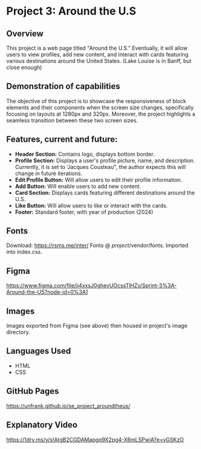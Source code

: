 # Project 3: Around the U.S

## Overview

This project is a web page titled "Around the U.S."
Eventually, it will allow users to view profiles, add new content, and interact with cards featuring various destinations around the United States.
(Lake Louise is in Banff, but close enough)

## Demonstration of capabilities

The objective of this project is to showcase the responsiveness of block elements and their components when the screen size changes, specifically focusing on layouts at 1280px and 320px. Moreover, the project highlights a seamless transition between these two screen sizes.

## Features, current and future:

- **Header Section:** Contains logo, displays bottom border.
- **Profile Section:** Displays a user's profile picture, name, and description.
  Currently, it is set to 'Jacques Cousteau", the author expects this will change in future iterations.
- **Edit Profile Button:** Will allow users to edit their profile information.
- **Add Button:** Will enable users to add new content.
- **Card Section:** Displays cards featuring different destinations around the U.S.
- **Like Button:** Will allow users to like or interact with the cards.
- **Footer:** Standard footer, with year of production (2024)

## Fonts

Download: https://rsms.me/inter/
Fonts @ _project_/vendor/fonts.
Imported into index.css.

## Figma

https://www.figma.com/file/ii4xxsJ0ghevUOcssTlHZv/Sprint-3%3A-Around-the-US?node-id=0%3A1

## Images

Images exported from Figma (see above) then housed in project's image directory.

## Languages Used

- HTML
- CSS

## GitHub Pages

https://unfrank.github.io/se_project_aroundtheus/

## Explanatory Video

https://1drv.ms/v/s!AtgB2CGDAMapgq9X2pg4-X6mLSPwiA?e=yGSKzO
